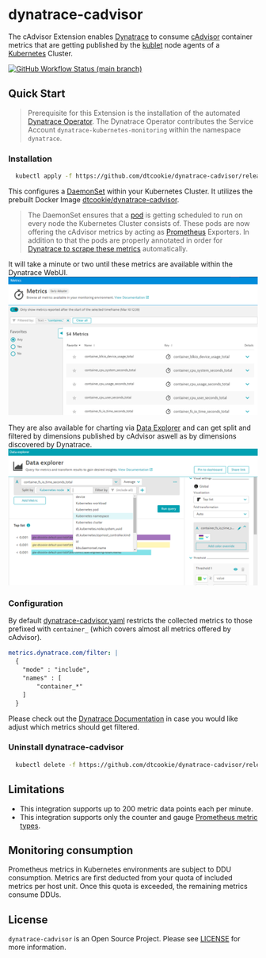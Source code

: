 # dynatrace-cadvisor
The cAdvisor Extension enables [Dynatrace](https://www.dynatrace.com) to consume [cAdvisor](https://github.com/google/cadvisor) container metrics that are getting published by the [kublet](https://kubernetes.io/docs/reference/command-line-tools-reference/kubelet/) node agents of a [Kubernetes](https://kubernetes.io/docs/home/) Cluster.

<p>
  <a href="https://github.com/dtcookie/dynatrace-cadvisor/actions/workflows/release.yml"><img alt="GitHub Workflow Status (main branch)" src="https://img.shields.io/github/workflow/status/dynatrace-oss/dt-cli/Build%20Test%20Release/main?logo=github"></a>
</p>

## Quick Start
> Prerequisite for this Extension is the installation of the automated [Dynatrace Operator](https://www.dynatrace.com/support/help/setup-and-configuration/setup-on-container-platforms/kubernetes/set-up-k8s-monitoring#automated).
> The Dynatrace Operator contributes the Service Account `dynatrace-kubernetes-monitoring` within the namespace `dynatrace`.

### Installation
```sh
  kubectl apply -f https://github.com/dtcookie/dynatrace-cadvisor/releases/latest/download/dynatrace-cadvisor.yaml
```
This configures a [DaemonSet](https://kubernetes.io/docs/concepts/workloads/controllers/daemonset/) within your Kubernetes Cluster. It utilizes the prebuilt Docker Image [dtcookie/dynatrace-cadvisor](https://hub.docker.com/repository/docker/dtcookie/dynatrace-cadvisor).

> The DaemonSet ensures that a [pod](https://kubernetes.io/docs/concepts/workloads/pods/) is getting scheduled to run on every node the Kubernetes Cluster consists of. These pods are now offering the cAdvisor metrics by acting as [Prometheus](https://prometheus.io) Exporters. In addition to that the pods are properly annotated in order for [Dynatrace to scrape these metrics](https://www.dynatrace.com/support/help/how-to-use-dynatrace/infrastructure-monitoring/container-platform-monitoring/kubernetes-monitoring/monitor-prometheus-metrics) automatically.

It will take a minute or two until these metrics are available within the Dynatrace WebUI.
![Metrics](https://raw.githubusercontent.com/dtcookie/dynatrace-cadvisor/main/docs/img/metrics.png)

They are also available for charting via [Data Explorer](https://www.dynatrace.com/support/help/how-to-use-dynatrace/dashboards-and-charts/explorer) and can get split and filtered by dimensions published by cAdvisor aswell as by dimensions discovered by Dynatrace.
![Data Explorer](https://raw.githubusercontent.com/dtcookie/dynatrace-cadvisor/main/docs/img/data-explorer.png)

### Configuration
By default [dynatrace-cadvisor.yaml](https://github.com/dtcookie/dynatrace-cadvisor/releases/latest/download/dynatrace-cadvisor.yaml) restricts the collected metrics to those prefixed with `container_` (which covers almost all metrics offered by cAdvisor).

```yaml
metrics.dynatrace.com/filter: | 
  {
    "mode" : "include",
    "names" : [
        "container_*"
    ]
  }   
```

Please check out the [Dynatrace Documentation](https://www.dynatrace.com/support/help/how-to-use-dynatrace/infrastructure-monitoring/container-platform-monitoring/kubernetes-monitoring/monitor-prometheus-metrics) in case you would like adjust which metrics should get filtered.

### Uninstall dynatrace-cadvisor
```sh
  kubectl delete -f https://github.com/dtcookie/dynatrace-cadvisor/releases/latest/download/dynatrace-cadvisor.yaml
```

## Limitations
* This integration supports up to 200 metric data points each per minute.
* This integration supports only the counter and gauge [Prometheus metric types](https://prometheus.io/docs/concepts/metric_types/).

## Monitoring consumption
Prometheus metrics in Kubernetes environments are subject to DDU consumption. Metrics are first deducted from your quota of included metrics per host unit. Once this quota is exceeded, the remaining metrics consume DDUs.

## License

`dynatrace-cadvisor` is an Open Source Project. Please see [LICENSE](https://github.com/dtcookie/dynatrace-cadvisor/blob/main/LICENSE) for more information.
